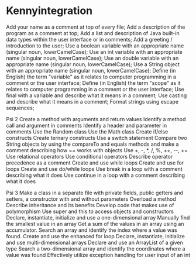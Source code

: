 # Kennyintegration

Add your name as a comment at top of every file;
Add a description of the program as a comment at top;
Add a list and description of Java built-in data types within the user interface or in comments;
Add a greeting / introduction to the user;
Use a boolean variable with an appropriate name  (singular noun, lowerCamelCase);
Use an int variable with an appropriate name (singular noun, lowerCamelCase);
Use an double variable with an appropriate name (singular noun, lowerCamelCase);
Use a String object with an appropriate name (singular noun, lowerCamelCase);
Define (in English) the term "variable" as it relates to computer programming in a comment or the user interface;
Define (in English) the term "scope" as it relates to computer programming in a comment or the user interface;
Use final with a variable and describe what it means in a comment;
Use casting and describe what it means in a comment;
Format strings using escape sequences;

Psi 2
Create a method with arguments and return values
Identify a method call and argument in comments
Identify a header and parameter in comments
Use the Random class
Use the Math class
Create if/else constructs
Create ternary constructs
Use a switch statement
Compare two String objects by using the compareTo and equals methods and make a comment describing how == works with objects
Use +, -, *, /, %, ++, --, += 
Use relational operators
Use conditional operators
Describe operator precedence as a comment
Create and use while loops
Create and use for loops
Create and use do/while loops
Use break in a loop with a comment describing what it does
Use continue in a loop with a comment describing what it does

Psi 3
Make a class in a separate file with private fields, public getters and setters, a constructor with and without parameters
Overload a method
Describe inheritance and its benefits
Develop code that makes use of polymorphism
Use super and this to access objects and constructors
Declare, instantiate, initialize and use a one-dimensional array
Manually find the smallest value in an array
Get a sum of the values in an array using an accumulator.
Search an array and identify the index where a value was found.
Create and use the enhanced for loop
Declare, instantiate, initialize and use multi-dimensional arrays
Declare and use an ArrayList of a given type
Search a two-dimensional array and identify the coordinates where a value was found
Effectively utilize exception handling for user input of an int
